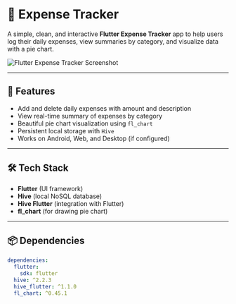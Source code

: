 # 💸 Expense Tracker

A simple, clean, and interactive **Flutter Expense Tracker** app to help users log their daily expenses, view summaries by category, and visualize data with a pie chart.

![Flutter Expense Tracker Screenshot](https://via.placeholder.com/800x400?text=App+Screenshot)

---

## 🚀 Features

- Add and delete daily expenses with amount and description
- View real-time summary of expenses by category
- Beautiful pie chart visualization using `fl_chart`
- Persistent local storage with `Hive`
- Works on Android, Web, and Desktop (if configured)

---

## 🛠️ Tech Stack

- **Flutter** (UI framework)
- **Hive** (local NoSQL database)
- **Hive Flutter** (integration with Flutter)
- **fl_chart** (for drawing pie chart)

---

## 📦 Dependencies

```yaml
dependencies:
  flutter:
    sdk: flutter
  hive: ^2.2.3
  hive_flutter: ^1.1.0
  fl_chart: ^0.45.1
